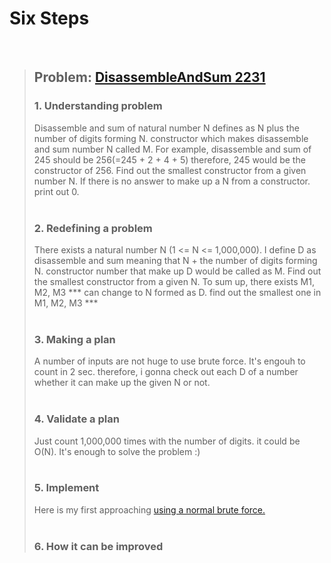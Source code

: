 # Six Steps
<br />

> ## Problem: [DisassembleAndSum 2231](https://www.acmicpc.net/problem/2231)
>
> ### 1. Understanding problem
>  Disassemble and sum of natural number N defines as N plus the number of digits forming N.
  constructor which makes disassemble and sum number N called M. For example, disassemble and sum of 245 should be
  256(=245 + 2 + 4 + 5) therefore, 245 would be the constructor of 256. 
  Find out the smallest constructor from a given number N. If there is no answer to make up a N from a constructor.
  print out 0. 
> <br />
> <br />
> ### 2. Redefining a problem
>  There exists a natural number N (1 <= N <= 1,000,000). I define D as disassemble and sum meaning that 
  N + the number of digits forming N. constructor number that make up D would be called as M. Find out the
  smallest constructor from a given N.
  To sum up, there exists M1, M2, M3 \*\*\* can change to N formed as D. find out the smallest one in M1, M2, M3 \*\*\* 
> <br />
> <br />
> ### 3. Making a plan
>  A number of inputs are not huge to use brute force. It's engouh to count in 2 sec. therefore, i gonna check out
  each D of a number whether it can make up the given N or not. 
> <br />
> <br />
> ### 4. Validate a plan
>  Just count 1,000,000 times with the number of digits. it could be O(N). It's enough to solve the problem :)
> <br />
> <br />
> ### 5. Implement
>  Here is my first approaching [using a normal brute force.](https://github.com/DevStevenLee/Algorithm/blob/master/Brute_Force/DisassembleAndSum_2231/DisassembleAndSum_2231_Steven.java)
> <br /> 
> <br />
> ### 6. How it can be improved
>
>
>

